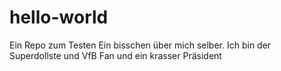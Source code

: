 # hello-world
Ein Repo zum Testen
Ein bisschen über mich selber.
Ich bin der Superdollste und VfB Fan und ein krasser Präsident

